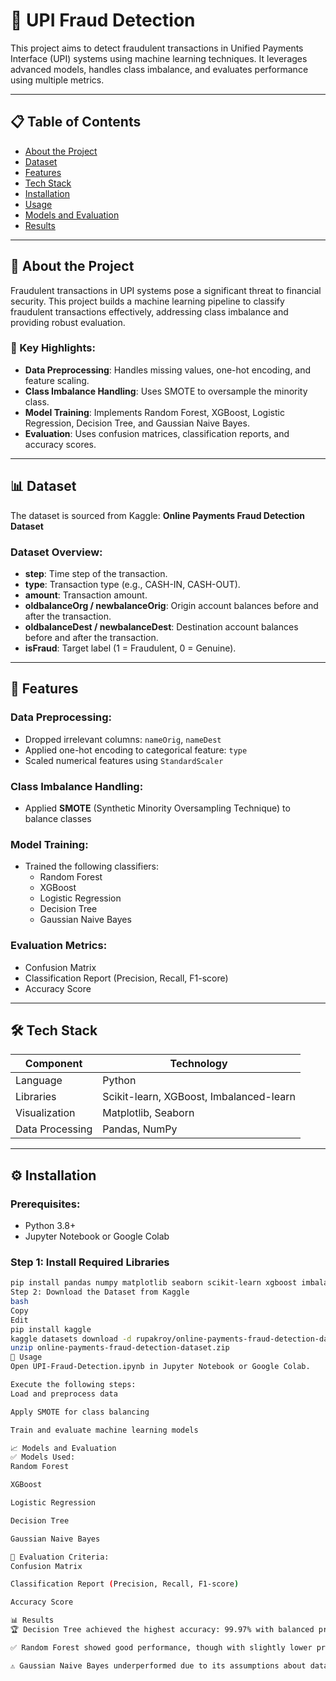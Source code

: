# 🚀 UPI Fraud Detection

This project aims to detect fraudulent transactions in Unified Payments Interface (UPI) systems using machine learning techniques. It leverages advanced models, handles class imbalance, and evaluates performance using multiple metrics.

---

## 📋 Table of Contents

- [About the Project](#-about-the-project)
- [Dataset](#-dataset)
- [Features](#-features)
- [Tech Stack](#-tech-stack)
- [Installation](#-installation)
- [Usage](#-usage)
- [Models and Evaluation](#-models-and-evaluation)
- [Results](#-results)

---

## 🌟 About the Project

Fraudulent transactions in UPI systems pose a significant threat to financial security. This project builds a machine learning pipeline to classify fraudulent transactions effectively, addressing class imbalance and providing robust evaluation.

### 🔑 Key Highlights:

- **Data Preprocessing**: Handles missing values, one-hot encoding, and feature scaling.
- **Class Imbalance Handling**: Uses SMOTE to oversample the minority class.
- **Model Training**: Implements Random Forest, XGBoost, Logistic Regression, Decision Tree, and Gaussian Naive Bayes.
- **Evaluation**: Uses confusion matrices, classification reports, and accuracy scores.

---

## 📊 Dataset

The dataset is sourced from Kaggle: **Online Payments Fraud Detection Dataset**

### Dataset Overview:
- **step**: Time step of the transaction.
- **type**: Transaction type (e.g., CASH-IN, CASH-OUT).
- **amount**: Transaction amount.
- **oldbalanceOrg / newbalanceOrig**: Origin account balances before and after the transaction.
- **oldbalanceDest / newbalanceDest**: Destination account balances before and after the transaction.
- **isFraud**: Target label (1 = Fraudulent, 0 = Genuine).

---

## 🎯 Features

### Data Preprocessing:
- Dropped irrelevant columns: `nameOrig`, `nameDest`
- Applied one-hot encoding to categorical feature: `type`
- Scaled numerical features using `StandardScaler`

### Class Imbalance Handling:
- Applied **SMOTE** (Synthetic Minority Oversampling Technique) to balance classes

### Model Training:
- Trained the following classifiers:
  - Random Forest
  - XGBoost
  - Logistic Regression
  - Decision Tree
  - Gaussian Naive Bayes

### Evaluation Metrics:
- Confusion Matrix
- Classification Report (Precision, Recall, F1-score)
- Accuracy Score

---

## 🛠️ Tech Stack

| Component       | Technology                             |
|----------------|-----------------------------------------|
| Language        | Python                                  |
| Libraries       | Scikit-learn, XGBoost, Imbalanced-learn |
| Visualization   | Matplotlib, Seaborn                     |
| Data Processing | Pandas, NumPy                           |

---

## ⚙️ Installation

### Prerequisites:
- Python 3.8+
- Jupyter Notebook or Google Colab

### Step 1: Install Required Libraries
```bash
pip install pandas numpy matplotlib seaborn scikit-learn xgboost imbalanced-learn
Step 2: Download the Dataset from Kaggle
bash
Copy
Edit
pip install kaggle
kaggle datasets download -d rupakroy/online-payments-fraud-detection-dataset
unzip online-payments-fraud-detection-dataset.zip
🚀 Usage
Open UPI-Fraud-Detection.ipynb in Jupyter Notebook or Google Colab.

Execute the following steps:
Load and preprocess data

Apply SMOTE for class balancing

Train and evaluate machine learning models

📈 Models and Evaluation
✅ Models Used:
Random Forest

XGBoost

Logistic Regression

Decision Tree

Gaussian Naive Bayes

📌 Evaluation Criteria:
Confusion Matrix

Classification Report (Precision, Recall, F1-score)

Accuracy Score

📊 Results
🏆 Decision Tree achieved the highest accuracy: 99.97% with balanced precision and recall.

✅ Random Forest showed good performance, though with slightly lower precision.

⚠️ Gaussian Naive Bayes underperformed due to its assumptions about data distribution.

